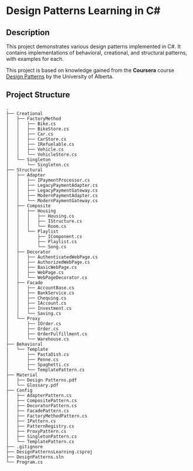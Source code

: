 # Design Patterns Learning in C#

## Description

This project demonstrates various design patterns implemented in C#. It contains implementations of behavioral, creational, and structural patterns, with examples for each.

This project is based on knowledge gained from the **Coursera** course [Design Patterns](https://www.coursera.org/learn/design-patterns) by the University of Alberta.

## Project Structure

```text
.
├── Creational
│   ├── FactoryMethod
│   │   ├── Bike.cs
│   │   ├── BikeStore.cs
│   │   ├── Car.cs
│   │   ├── CarStore.cs
│   │   ├── IRefuelable.cs
│   │   ├── Vehicle.cs
│   │   └── VehicleStore.cs
│   └── Singleton
│       └── Singleton.cs
├── Structural
│   ├── Adapter
│   │   ├── IPaymentProcessor.cs
│   │   ├── LegacyPaymentAdapter.cs
│   │   ├── LegacyPaymentGateway.cs
│   │   ├── ModernPaymentAdapter.cs
│   │   └── ModernPaymentGateway.cs
│   ├── Composite
│   │   ├── Housing
│   │   │   ├── Housing.cs
│   │   │   ├── IStructure.cs
│   │   │   └── Room.cs
│   │   └── Playlist
│   │       ├── IComponent.cs
│   │       ├── Playlist.cs
│   │       └── Song.cs
│   ├── Decorator
│   │   ├── AuthenticatedWebPage.cs
│   │   ├── AuthorizedWebPage.cs
│   │   ├── BasicWebPage.cs
│   │   ├── WebPage.cs
│   │   └── WebPageDecorator.cs
│   ├── Facade
│   │   ├── AccountBase.cs
│   │   ├── BankService.cs
│   │   ├── Chequing.cs
│   │   ├── IAccount.cs
│   │   ├── Investment.cs
│   │   └── Saving.cs
│   └── Proxy
│       ├── IOrder.cs
│       ├── Order.cs
│       ├── OrderFulfillment.cs
│       └── Warehouse.cs
├── Behavioral
|   └── Template
│       ├── PastaDish.cs
│       ├── Penne.cs
│       ├── Spaghetti.cs
│       └── TemplatePattern.cs
├── Material
│   ├── Design Patterns.pdf
│   └── Glossary.pdf
├── Config
│   ├── AdapterPattern.cs
│   ├── CompositePattern.cs
│   ├── DecoratorPattern.cs
│   ├── FacadePattern.cs
│   ├── FactoryMethodPattern.cs
│   ├── IPattern.cs
│   ├── PatternRegistry.cs
│   ├── ProxyPattern.cs
│   ├── SingletonPattern.cs
│   └── TemplatePattern.cs
├── .gitignore
├── DesignPatternsLearning.csproj
├── DesignPatterns.sln
└── Program.cs
```
